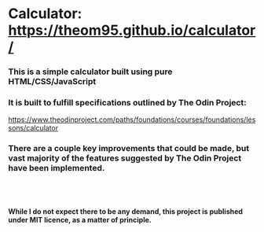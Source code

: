 # Calculator: https://theom95.github.io/calculator/

### This is a simple calculator built using pure HTML/CSS/JavaScript

### It is built to fulfill specifications outlined by The Odin Project: 
https://www.theodinproject.com/paths/foundations/courses/foundations/lessons/calculator

### There are a couple key improvements that could be made, but vast majority of the features suggested by The Odin Project have been implemented. 

<br><br>

#### While I do not expect there to be any demand, this project is published under MIT licence, as a matter of principle. 
